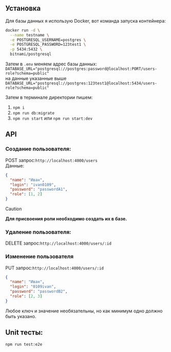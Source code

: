 ## Установка
Для базы данных я использую Docker, вот команда запуска контейнера:
```bash
docker run -d \
  --name testname \
  -e POSTGRESQL_USERNAME=postgres \
  -e POSTGRESQL_PASSWORD=123test1 \
  -p 5434:5432 \
  bitnami/postgresql
```

Затем в `.env` меняем адрес базы данных:<br/>
```DATABASE_URL="postgresql://postgres:password@localhost:PORT/users-role?schema=public"```<br/>
на данные указанные выше<br/>
```DATABASE_URL="postgresql://postgres:123test1@localhost:5434/users-role?schema=public"```

Затем в терминале директории пишем:<br/>
  1. `npm i`
  2. `npm run db:migrate`
  3. `npm run start` или `npm run start:dev`

## API
### Создание пользователя:
POST запрос:`http://localhost:4000/users`<br/>
Данные:
```json
{
  "name": "Иван",
  "login": "ivan0109",
  "password": "passwordA1",
  "role": [1, 2]
}
```
> [!Caution]  
> **Для присвоения роли необходимо создать их в базе.**


### Удаление пользователя:
DELETE запрос:`http://localhost:4000/users/:id`<br/>

### Изменение пользователя
PUT запрос:`http://localhost:4000/users/:id`<br/>
```json
{
  "name": "Иван",
  "login": "0109ivan",
  "password": "passwordB2",
  "role": [2, 3]
}
```
Любое ключ и значение необязательны, но как минимум одно должно быть указано.

## Unit тесты:
`npm run test:e2e`


